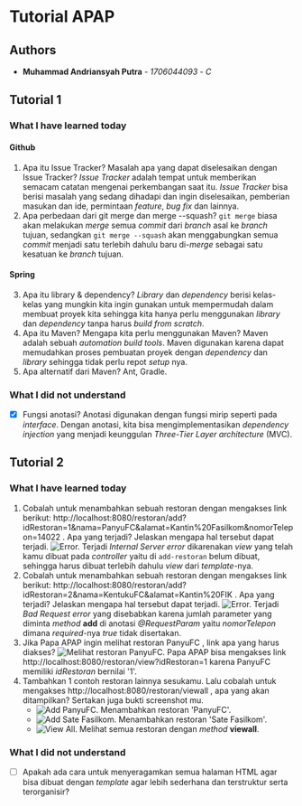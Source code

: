 # Tutorial APAP

## Authors

* **Muhammad Andriansyah Putra** - *1706044093* - *C*

## Tutorial 1
### What I have learned today

#### Github
1. Apa itu Issue Tracker? Masalah apa yang dapat diselesaikan dengan Issue Tracker?
    *Issue Tracker* adalah tempat untuk memberikan semacam catatan mengenai perkembangan saat itu. *Issue Tracker* bisa berisi masalah yang sedang dihadapi dan ingin diselesaikan, pemberian masukan dan ide, permintaan *feature*, *bug fix* dan lainnya.
2. Apa perbedaan dari git merge dan merge --squash?
    `git merge` biasa akan melakukan *merge* semua *commit* dari *branch* asal ke *branch* tujuan, sedangkan `git merge --squash` akan menggabungkan semua *commit* menjadi satu terlebih dahulu baru di-*merge* sebagai satu kesatuan ke *branch* tujuan.
#### Spring
3. Apa itu library & dependency?
    *Library* dan *dependency* berisi kelas-kelas yang mungkin kita ingin gunakan untuk mempermudah dalam membuat proyek kita sehingga kita hanya perlu menggunakan *library* dan *dependency* tanpa harus *build from scratch*.
4. Apa itu Maven? Mengapa kita perlu menggunakan Maven?
    Maven adalah sebuah *automation build tools*. Maven digunakan karena dapat memudahkan proses pembuatan proyek dengan *dependency* dan *library* sehingga tidak perlu repot *setup* nya.
5. Apa alternatif dari Maven?
    Ant, Gradle.
### What I did not understand
- [x] Fungsi anotasi?
    Anotasi digunakan dengan fungsi mirip seperti pada *interface*. Dengan anotasi, kita bisa mengimplementasikan *dependency injection* yang menjadi keunggulan *Three-Tier Layer architecture* (MVC).


## Tutorial 2
### What I have learned today
1. Cobalah untuk menambahkan sebuah restoran dengan mengakses link berikut: http://localhost:8080/restoran/add?idRestoran=1&nama=PanyuFC&alamat=Kantin%20Fasilkom&nomorTelepon=14022 . Apa yang terjadi? Jelaskan mengapa hal tersebut dapat terjadi.
    ![Error.](https://i.ibb.co/VN7qJWj/error-controller-step-2.png)
    Terjadi *Internal Server error* dikarenakan *view* yang telah kamu dibuat pada *controller* yaitu di `add-restoran` belum dibuat, sehingga harus dibuat terlebih dahulu *view* dari *template*-nya.
2. Cobalah untuk menambahkan sebuah restoran dengan mengakses link berikut: http://localhost:8080/restoran/add?idRestoran=2&nama=KentukuFC&alamat=Kantin%20FIK . Apa yang terjadi? Jelaskan mengapa hal tersebut dapat terjadi.
    ![Error.](https://i.ibb.co/VN7qJWj/error-controller-step-2.png)
    Terjadi *Bad Request error*  yang disebabkan karena jumlah parameter yang diminta *method* **add** di anotasi *@RequestParam* yaitu *nomorTelepon* dimana *required*-nya *true* tidak disertakan.
3. Jika Papa APAP ingin melihat restoran PanyuFC , link apa yang harus diakses?
    ![Melihat restoran PanyuFC.](https://i.ibb.co/c1gxVQY/error-view-step-2.png)
    Papa APAP bisa mengakses link http://localhost:8080/restoran/view?idRestoran=1 karena PanyuFC memiliki *idRestoran* bernilai '1'.
4. Tambahkan 1 contoh restoran lainnya sesukamu. Lalu cobalah untuk mengakses http://localhost:8080/restoran/viewall , apa yang akan ditampilkan? Sertakan juga bukti screenshot mu.
    - ![Add PanyuFC.](https://i.ibb.co/pjr9dnt/pertanyaan-4-1.png)
        Menambahkan restoran 'PanyuFC'.
    - ![Add Sate Fasilkom.](https://i.ibb.co/thZq0mw/pertanyaan-4-2.png)
        Menambahkan restoran 'Sate Fasilkom'.
    - ![View All.](https://i.ibb.co/mFtGYjR/pertanyaan-4-3.png)
        Melihat semua restoran dengan *method* **viewall**.

### What I did not understand
- [ ] Apakah ada cara untuk menyeragamkan semua halaman HTML agar bisa dibuat dengan *template* agar lebih sederhana dan terstruktur serta terorganisir?


